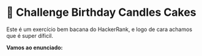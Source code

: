 # :cake: Challenge Birthday Candles Cakes

Este é um exercício bem bacana do HackerRank, e logo de cara achamos que é super díficil.

**Vamos ao enunciado:**
